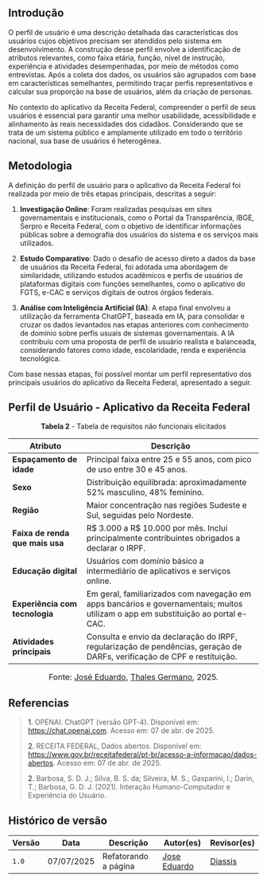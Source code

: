 ## Introdução 

O perfil de usuário é uma descrição detalhada das características dos usuários cujos objetivos precisam ser atendidos pelo sistema em desenvolvimento. A construção desse perfil envolve a identificação de atributos relevantes, como faixa etária, função, nível de instrução, experiência e atividades desempenhadas, por meio de métodos como entrevistas. Após a coleta dos dados, os usuários são agrupados com base em características semelhantes, permitindo traçar perfis representativos e calcular sua proporção na base de usuários, além da criação de personas.

No contexto do aplicativo da Receita Federal, compreender o perfil de seus usuários é essencial para garantir uma melhor usabilidade, acessibilidade e alinhamento às reais necessidades dos cidadãos. Considerando que se trata de um sistema público e amplamente utilizado em todo o território nacional, sua base de usuários é heterogênea.


## Metodologia 

A definição do perfil de usuário para o aplicativo da Receita Federal foi realizada por meio de três etapas principais, descritas a seguir:

1. **Investigação Online**: Foram realizadas pesquisas em sites governamentais e institucionais, como o Portal da Transparência, IBGE, Serpro e Receita Federal, com o objetivo de identificar informações públicas sobre a demografia dos usuários do sistema e os serviços mais utilizados.

2. **Estudo Comparativo**: Dado o desafio de acesso direto a dados da base de usuários da Receita Federal, foi adotada uma abordagem de similaridade, utilizando estudos acadêmicos e perfis de usuários de plataformas digitais com funções semelhantes, como o aplicativo do FGTS, e-CAC e serviços digitais de outros órgãos federais.

3. **Análise com Inteligência Artificial (IA)**: A etapa final envolveu a utilização da ferramenta ChatGPT, baseada em IA, para consolidar e cruzar os dados levantados nas etapas anteriores com conhecimento de domínio sobre perfis usuais de sistemas governamentais. A IA contribuiu com uma proposta de perfil de usuário realista e balanceada, considerando fatores como idade, escolaridade, renda e experiência tecnológica.

Com base nessas etapas, foi possível montar um perfil representativo dos principais usuários do aplicativo da Receita Federal, apresentado a seguir.


## Perfil de Usuário - Aplicativo da Receita Federal

<p style="text-align: center"><b>Tabela 2</b> - Tabela de requisitos não funcionais elicitados </p>

| **Atributo**               | **Descrição**                                                                 |
|---------------------------|------------------------------------------------------------------------------|
| **Espaçamento de idade**  | Principal faixa entre 25 e 55 anos, com pico de uso entre 30 e 45 anos.       |
| **Sexo**                  | Distribuição equilibrada: aproximadamente 52% masculino, 48% feminino.        |
| **Região**                | Maior concentração nas regiões Sudeste e Sul, seguidas pelo Nordeste.        |
| **Faixa de renda que mais usa** | R$ 3.000 a R$ 10.000 por mês. Inclui principalmente contribuintes obrigados a declarar o IRPF. |
| **Educação digital**      | Usuários com domínio básico a intermediário de aplicativos e serviços online. |
| **Experiência com tecnologia** | Em geral, familiarizados com navegação em apps bancários e governamentais; muitos utilizam o app em substituição ao portal e-CAC. |
| **Atividades principais** | Consulta e envio da declaração do IRPF, regularização de pendências, geração de DARFs, verificação de CPF e restituição. |

<font size="3"><p style="text-align: center">Fonte: [José Eduardo](https://github.com/jevprado), [Thales Germano](https://github.com/thalesgvl), 2025.</p></font>






## Referencias 

> <a>1.</a> OPENAI. ChatGPT (versão GPT-4). Disponível em: https://chat.openai.com.  Acesso em: 07 de abr. de 2025.
>
> <a>2.</a> RECEITA FEDERAL, Dados abertos. Disponível em: https://www.gov.br/receitafederal/pt-br/acesso-a-informacao/dados-abertos.  Acesso em: 07 de abr. de 2025.
>
> <a>2.</a> Barbosa, S. D. J.; Silva, B. S. da; Silveira, M. S.; Gasparini, I.; Darin, T.; Barbosa, G. D. J. (2021). Interação Humano-Computador e Experiência do Usuário.
>

## Histórico de versão
Versão |   Data  | Descrição | Autor(es) | Revisor(es)
------ | ---- | ------ | ---------- | ----------
`1.0` | 07/07/2025 | Refatorando a página | [Jose Eduardo](https://github.com/jevprado) | [Diassis](https://github.com/Diaxiz)  |